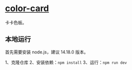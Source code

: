 # [color-card](https://afterwork-design.github.io/color-card/)

卡卡色板。

## 本地运行

首先需要安装 node.js，建议 14.18.0 版本。

1、克隆仓库
2、安装依赖：`npm install`
3、运行：`npm run dev`
